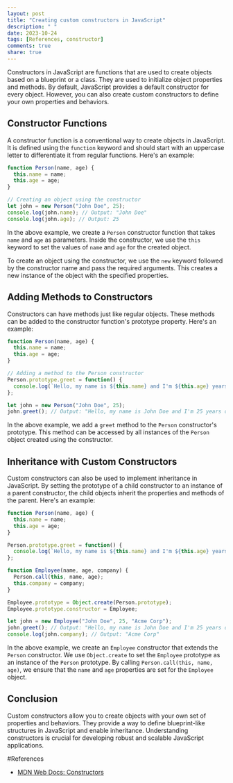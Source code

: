 ```yaml
---
layout: post
title: "Creating custom constructors in JavaScript"
description: " "
date: 2023-10-24
tags: [References, constructor]
comments: true
share: true
---
```


Constructors in JavaScript are functions that are used to create objects based on a blueprint or a class. They are used to initialize object properties and methods. By default, JavaScript provides a default constructor for every object. However, you can also create custom constructors to define your own properties and behaviors.

## Constructor Functions

A constructor function is a conventional way to create objects in JavaScript. It is defined using the `function` keyword and should start with an uppercase letter to differentiate it from regular functions. Here's an example:

```javascript
function Person(name, age) {
  this.name = name;
  this.age = age;
}

// Creating an object using the constructor
let john = new Person("John Doe", 25);
console.log(john.name); // Output: "John Doe"
console.log(john.age); // Output: 25
```

In the above example, we create a `Person` constructor function that takes `name` and `age` as parameters. Inside the constructor, we use the `this` keyword to set the values of `name` and `age` for the created object.

To create an object using the constructor, we use the `new` keyword followed by the constructor name and pass the required arguments. This creates a new instance of the object with the specified properties.

## Adding Methods to Constructors

Constructors can have methods just like regular objects. These methods can be added to the constructor function's prototype property. Here's an example:

```javascript
function Person(name, age) {
  this.name = name;
  this.age = age;
}

// Adding a method to the Person constructor
Person.prototype.greet = function() {
  console.log(`Hello, my name is ${this.name} and I'm ${this.age} years old.`);
};

let john = new Person("John Doe", 25);
john.greet(); // Output: "Hello, my name is John Doe and I'm 25 years old."
```

In the above example, we add a `greet` method to the `Person` constructor's prototype. This method can be accessed by all instances of the `Person` object created using the constructor.

## Inheritance with Custom Constructors

Custom constructors can also be used to implement inheritance in JavaScript. By setting the prototype of a child constructor to an instance of a parent constructor, the child objects inherit the properties and methods of the parent. Here's an example:

```javascript
function Person(name, age) {
  this.name = name;
  this.age = age;
}

Person.prototype.greet = function() {
  console.log(`Hello, my name is ${this.name} and I'm ${this.age} years old.`);
};

function Employee(name, age, company) {
  Person.call(this, name, age);
  this.company = company;
}

Employee.prototype = Object.create(Person.prototype);
Employee.prototype.constructor = Employee;

let john = new Employee("John Doe", 25, "Acme Corp");
john.greet(); // Output: "Hello, my name is John Doe and I'm 25 years old."
console.log(john.company); // Output: "Acme Corp"
```

In the above example, we create an `Employee` constructor that extends the `Person` constructor. We use `Object.create` to set the `Employee` prototype as an instance of the `Person` prototype. By calling `Person.call(this, name, age)`, we ensure that the `name` and `age` properties are set for the `Employee` object.

## Conclusion

Custom constructors allow you to create objects with your own set of properties and behaviors. They provide a way to define blueprint-like structures in JavaScript and enable inheritance. Understanding constructors is crucial for developing robust and scalable JavaScript applications.

#References
- [MDN Web Docs: Constructors](https://developer.mozilla.org/en-US/docs/Web/JavaScript/Guide/Working_with_Objects#constructor_functions)